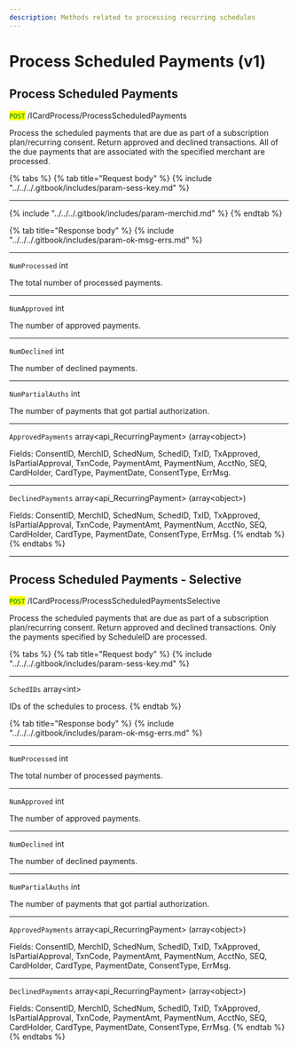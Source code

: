 ```yaml
---
description: Methods related to processing recurring schedules
---
```


# Process Scheduled Payments (v1)

## Process Scheduled Payments

<mark style="color:green;">`POST`</mark> /ICardProcess/ProcessScheduledPayments

Process the scheduled payments that are due as part of a subscription plan/recurring consent. Return approved and declined transactions. All of the due payments that are associated with the specified merchant are processed.

{% tabs %}
{% tab title="Request body" %}
{% include "../../../.gitbook/includes/param-sess-key.md" %}

***

{% include "../../../.gitbook/includes/param-merchid.md" %}
{% endtab %}

{% tab title="Response body" %}
{% include "../../../.gitbook/includes/param-ok-msg-errs.md" %}

***

`NumProcessed` int

The total number of processed payments.

***

`NumApproved` int

The number of approved payments.

***

`NumDeclined` int

The number of declined payments.

***

`NumPartialAuths` int

The number of payments that got partial authorization.

***

`ApprovedPayments` array\<api\_RecurringPayment> (array\<object>)

Fields: ConsentID, MerchID, SchedNum, SchedID, TxID, TxApproved, IsPartialApproval, TxnCode, PaymentAmt, PaymentNum, AcctNo, SEQ, CardHolder, CardType, PaymentDate, ConsentType, ErrMsg.

***

`DeclinedPayments` array\<api\_RecurringPayment> (array\<object>)

Fields: ConsentID, MerchID, SchedNum, SchedID, TxID, TxApproved, IsPartialApproval, TxnCode, PaymentAmt, PaymentNum, AcctNo, SEQ, CardHolder, CardType, PaymentDate, ConsentType, ErrMsg.
{% endtab %}
{% endtabs %}

***

## Process Scheduled Payments - Selective

<mark style="color:green;">`POST`</mark> /ICardProcess/ProcessScheduledPaymentsSelective

Process the scheduled payments that are due as part of a subscription plan/recurring consent. Return approved and declined transactions. Only the payments specified by ScheduleID are processed.

{% tabs %}
{% tab title="Request body" %}
{% include "../../../.gitbook/includes/param-sess-key.md" %}

***

`SchedIDs` array\<int>

IDs of the schedules to process.
{% endtab %}

{% tab title="Response body" %}
{% include "../../../.gitbook/includes/param-ok-msg-errs.md" %}

***

`NumProcessed` int

The total number of processed payments.

***

`NumApproved` int

The number of approved payments.

***

`NumDeclined` int

The number of declined payments.

***

`NumPartialAuths` int

The number of payments that got partial authorization.

***

`ApprovedPayments` array\<api\_RecurringPayment> (array\<object>)

Fields: ConsentID, MerchID, SchedNum, SchedID, TxID, TxApproved, IsPartialApproval, TxnCode, PaymentAmt, PaymentNum, AcctNo, SEQ, CardHolder, CardType, PaymentDate, ConsentType, ErrMsg.

***

`DeclinedPayments` array\<api\_RecurringPayment> (array\<object>)

Fields: ConsentID, MerchID, SchedNum, SchedID, TxID, TxApproved, IsPartialApproval, TxnCode, PaymentAmt, PaymentNum, AcctNo, SEQ, CardHolder, CardType, PaymentDate, ConsentType, ErrMsg.
{% endtab %}
{% endtabs %}
